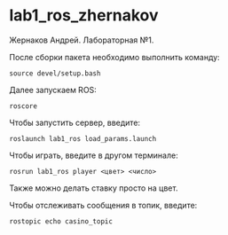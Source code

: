 # lab1_ros_zhernakov
Жернаков Андрей. Лабораторная №1.

После сборки пакета необходимо выполнить команду:
```
source devel/setup.bash
```

Далее запускаем ROS:
```
roscore
```
Чтобы запустить сервер, введите:
```
roslaunch lab1_ros load_params.launch
```
Чтобы играть, введите в другом терминале:
```
rosrun lab1_ros player <цвет> <число>
```
Также можно делать ставку просто на цвет.

Чтобы отслеживать сообщения в топик, введите:
```
rostopic echo casino_topic
```
